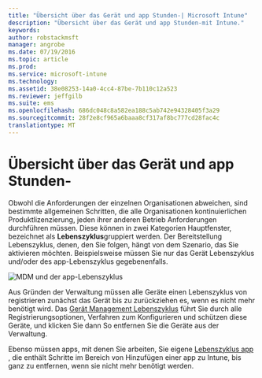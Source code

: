 ```yaml
---
title: "Übersicht über das Gerät und app Stunden-| Microsoft Intune"
description: "Übersicht über das Gerät und app Stunden-mit Intune."
keywords: 
author: robstackmsft
manager: angrobe
ms.date: 07/19/2016
ms.topic: article
ms.prod: 
ms.service: microsoft-intune
ms.technology: 
ms.assetid: 38e08253-14a0-4cc4-87be-7b110c12a523
ms.reviewer: jeffgilb
ms.suite: ems
ms.openlocfilehash: 686dc048c8a582ea188c5ab742e94328405f3a29
ms.sourcegitcommit: 28f2e8cf965a6baaa8cf317af8bc777cd28fac4c
translationtype: MT
---
```

# Übersicht über das Gerät und app Stunden-

Obwohl die Anforderungen der einzelnen Organisationen abweichen, sind bestimmte allgemeinen Schritten, die alle Organisationen kontinuierlichen Produktlizenzierung, jeden ihrer anderen Betrieb Anforderungen durchführen müssen. Diese können in zwei Kategorien Hauptfenster, bezeichnet als **Lebenszyklus**gruppiert werden. Der Bereitstellung Lebenszyklus, denen, den Sie folgen, hängt von dem Szenario, das Sie aktivieren möchten. Beispielsweise müssen Sie nur das Gerät Lebenszyklus und/oder des app-Lebenszyklus gegebenenfalls.

![MDM und der app-Lebenszyklus](./media/device-app-lifecycle.png "mobile device and app lifecycles")

Aus Gründen der Verwaltung müssen alle Geräte einen Lebenszyklus von registrieren zunächst das Gerät bis zu zurückziehen es, wenn es nicht mehr benötigt wird. Das [Gerät Management Lebenszyklus](overview-of-device-lifecycle-in-microsoft-intune.md) führt Sie durch alle Registrierungsoptionen, Verfahren zum Konfigurieren und schützen diese Geräte, und klicken Sie dann So entfernen Sie die Geräte aus der Verwaltung.

Ebenso müssen apps, mit denen Sie arbeiten, Sie eigene [Lebenszyklus app](overview-of-app-lifecycle-in-microsoft-intune.md) , die enthält Schritte im Bereich von Hinzufügen einer app zu Intune, bis ganz zu entfernen, wenn sie nicht mehr benötigt werden.
